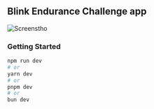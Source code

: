 
## Blink Endurance Challenge app

![Screenstho](./docs/screenshot.gif)

### Getting Started

```bash
npm run dev
# or
yarn dev
# or
pnpm dev
# or
bun dev
```
